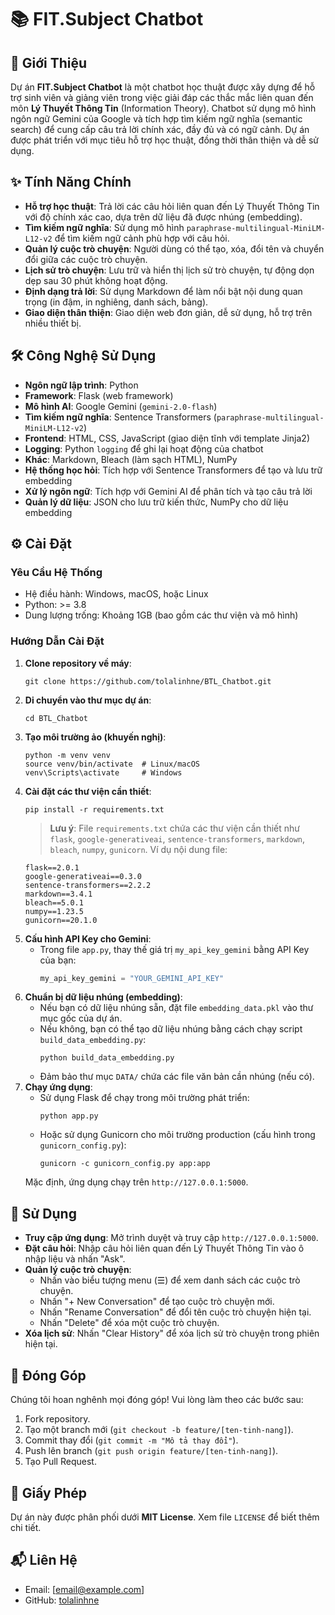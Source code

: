 # 📚 FIT.Subject Chatbot

## 📖 Giới Thiệu
Dự án **FIT.Subject Chatbot** là một chatbot học thuật được xây dựng để hỗ trợ sinh viên và giảng viên trong việc giải đáp các thắc mắc liên quan đến môn **Lý Thuyết Thông Tin** (Information Theory). Chatbot sử dụng mô hình ngôn ngữ Gemini của Google và tích hợp tìm kiếm ngữ nghĩa (semantic search) để cung cấp câu trả lời chính xác, đầy đủ và có ngữ cảnh. Dự án được phát triển với mục tiêu hỗ trợ học thuật, đồng thời thân thiện và dễ sử dụng.

## ✨ Tính Năng Chính
- **Hỗ trợ học thuật**: Trả lời các câu hỏi liên quan đến Lý Thuyết Thông Tin với độ chính xác cao, dựa trên dữ liệu đã được nhúng (embedding).
- **Tìm kiếm ngữ nghĩa**: Sử dụng mô hình `paraphrase-multilingual-MiniLM-L12-v2` để tìm kiếm ngữ cảnh phù hợp với câu hỏi.
- **Quản lý cuộc trò chuyện**: Người dùng có thể tạo, xóa, đổi tên và chuyển đổi giữa các cuộc trò chuyện.
- **Lịch sử trò chuyện**: Lưu trữ và hiển thị lịch sử trò chuyện, tự động dọn dẹp sau 30 phút không hoạt động.
- **Định dạng trả lời**: Sử dụng Markdown để làm nổi bật nội dung quan trọng (in đậm, in nghiêng, danh sách, bảng).
- **Giao diện thân thiện**: Giao diện web đơn giản, dễ sử dụng, hỗ trợ trên nhiều thiết bị.

## 🛠️ Công Nghệ Sử Dụng
- **Ngôn ngữ lập trình**: Python
- **Framework**: Flask (web framework)
- **Mô hình AI**: Google Gemini (`gemini-2.0-flash`)
- **Tìm kiếm ngữ nghĩa**: Sentence Transformers (`paraphrase-multilingual-MiniLM-L12-v2`)
- **Frontend**: HTML, CSS, JavaScript (giao diện tĩnh với template Jinja2)
- **Logging**: Python `logging` để ghi lại hoạt động của chatbot
- **Khác**: Markdown, Bleach (làm sạch HTML), NumPy
- **Hệ thống học hỏi**: Tích hợp với Sentence Transformers để tạo và lưu trữ embedding
- **Xử lý ngôn ngữ**: Tích hợp với Gemini AI để phân tích và tạo câu trả lời
- **Quản lý dữ liệu**: JSON cho lưu trữ kiến thức, NumPy cho dữ liệu embedding

## ⚙️ Cài Đặt
### Yêu Cầu Hệ Thống
- Hệ điều hành: Windows, macOS, hoặc Linux
- Python: >= 3.8
- Dung lượng trống: Khoảng 1GB (bao gồm các thư viện và mô hình)

### Hướng Dẫn Cài Đặt
1. **Clone repository về máy**:
   ```
   git clone https://github.com/tolalinhne/BTL_Chatbot.git
   ```
2. **Di chuyển vào thư mục dự án**:
   ```
   cd BTL_Chatbot
   ```
3. **Tạo môi trường ảo (khuyến nghị)**:
   ```
   python -m venv venv
   source venv/bin/activate  # Linux/macOS
   venv\Scripts\activate     # Windows
   ```
4. **Cài đặt các thư viện cần thiết**:
   ```
   pip install -r requirements.txt
   ```
   > **Lưu ý**: File `requirements.txt` chứa các thư viện cần thiết như `flask`, `google-generativeai`, `sentence-transformers`, `markdown`, `bleach`, `numpy`, `gunicorn`. Ví dụ nội dung file:
   ```
   flask==2.0.1
   google-generativeai==0.3.0
   sentence-transformers==2.2.2
   markdown==3.4.1
   bleach==5.0.1
   numpy==1.23.5
   gunicorn==20.1.0
   ```
5. **Cấu hình API Key cho Gemini**:
   - Trong file `app.py`, thay thế giá trị `my_api_key_gemini` bằng API Key của bạn:
     ```python
     my_api_key_gemini = "YOUR_GEMINI_API_KEY"
     ```
6. **Chuẩn bị dữ liệu nhúng (embedding)**:
   - Nếu bạn có dữ liệu nhúng sẵn, đặt file `embedding_data.pkl` vào thư mục gốc của dự án.
   - Nếu không, bạn có thể tạo dữ liệu nhúng bằng cách chạy script `build_data_embedding.py`:
     ```
     python build_data_embedding.py
     ```
   - Đảm bảo thư mục `DATA/` chứa các file văn bản cần nhúng (nếu có).
7. **Chạy ứng dụng**:
   - Sử dụng Flask để chạy trong môi trường phát triển:
     ```
     python app.py
     ```
   - Hoặc sử dụng Gunicorn cho môi trường production (cấu hình trong `gunicorn_config.py`):
     ```
     gunicorn -c gunicorn_config.py app:app
     ```
   Mặc định, ứng dụng chạy trên `http://127.0.0.1:5000`.

## 🚀 Sử Dụng
- **Truy cập ứng dụng**: Mở trình duyệt và truy cập `http://127.0.0.1:5000`.
- **Đặt câu hỏi**: Nhập câu hỏi liên quan đến Lý Thuyết Thông Tin vào ô nhập liệu và nhấn "Ask".
- **Quản lý cuộc trò chuyện**:
  - Nhấn vào biểu tượng menu (☰) để xem danh sách các cuộc trò chuyện.
  - Nhấn "+ New Conversation" để tạo cuộc trò chuyện mới.
  - Nhấn "Rename Conversation" để đổi tên cuộc trò chuyện hiện tại.
  - Nhấn "Delete" để xóa một cuộc trò chuyện.
- **Xóa lịch sử**: Nhấn "Clear History" để xóa lịch sử trò chuyện trong phiên hiện tại.

## 🤝 Đóng Góp
Chúng tôi hoan nghênh mọi đóng góp! Vui lòng làm theo các bước sau:
1. Fork repository.
2. Tạo một branch mới (`git checkout -b feature/[ten-tinh-nang]`).
3. Commit thay đổi (`git commit -m "Mô tả thay đổi"`).
4. Push lên branch (`git push origin feature/[ten-tinh-nang]`).
5. Tạo Pull Request.

## 📜 Giấy Phép
Dự án này được phân phối dưới **MIT License**. Xem file `LICENSE` để biết thêm chi tiết.

## 📬 Liên Hệ
- Email: [email@example.com]
- GitHub: [tolalinhne](https://github.com/tolalinhne)